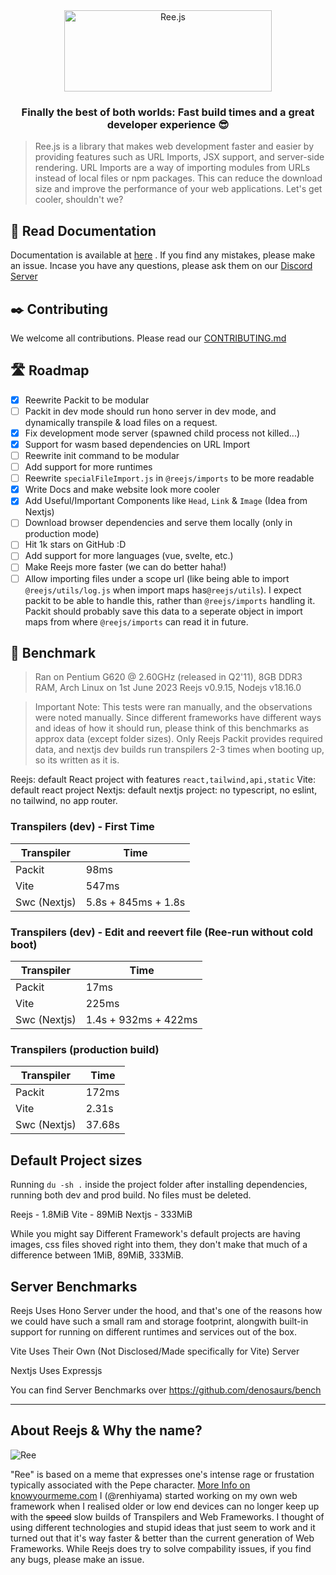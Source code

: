 <div align='center'>
  <img src="https://dev-to-uploads.s3.amazonaws.com/uploads/articles/st8dij8atau8h8brnahu.png" height='130px' width='331.5px' alt="Ree.js" />
  <h3>Finally the best of both worlds: Fast build times and a great developer experience 😎</h3>
</div>

> Ree.js is a library that makes web development faster and easier by providing features such as URL Imports, JSX support, and server-side rendering. URL Imports are a way of importing modules from URLs instead of local files or npm packages. This can reduce the download size and improve the performance of your web applications. Let's get cooler, shouldn't we?

## 📖 Read Documentation

Documentation is available at [here](https://ree.js.org/docs) . If you find any mistakes, please make an issue. Incase you have any questions, please ask them on our [Discord Server](https://discord.rovelstars.com/server)

## ✒️ Contributing

We welcome all contributions. Please read our [CONTRIBUTING.md](https://github.com/rovelstars/reejs/blob/main/CONTRIBUTING.md)

## 🛣️ Roadmap

- [x] Reewrite Packit to be modular
- [ ] Packit in dev mode should run hono server in dev mode, and dynamically transpile & load files on a request.
- [x] Fix development mode server (spawned child process not killed...)
- [x] Support for wasm based dependencies on URL Import
- [ ] Reewrite init command to be modular
- [ ] Add support for more runtimes
- [ ] Reewrite `specialFileImport.js` in `@reejs/imports` to be more readable
- [x] Write Docs and make website look more cooler
- [x] Add Useful/Important Components like `Head`, `Link` & `Image` (Idea from Nextjs)
- [ ] Download browser dependencies and serve them locally (only in production mode)
- [ ] Hit 1k stars on GitHub :D
- [ ] Add support for more languages (vue, svelte, etc.)
- [ ] Make Reejs more faster (we can do better haha!)
- [ ] Allow importing files under a scope url (like being able to import `@reejs/utils/log.js` when import maps has`@reejs/utils`). I expect packit to be able to handle this, rather than `@reejs/imports` handling it. Packit should probably save this data to a seperate object in import maps from where `@reejs/imports` can read it in future.

## 🚤 Benchmark

> Ran on Pentium G620 @ 2.60GHz (released in Q2'11), 8GB DDR3 RAM, Arch Linux on 1st June 2023 Reejs v0.9.15, Nodejs v18.16.0

> Important Note: This tests were ran manually, and the observations were noted manually. Since different frameworks have different ways and ideas of how it should run, please think of this benchmarks as approx data (except folder sizes). Only Reejs Packit provides required data, and nextjs dev builds run transpilers 2-3 times when booting up, so its written as it is.

Reejs: default React project with features `react,tailwind,api,static`
Vite: default react project
Nextjs: default nextjs project: no typescript, no eslint, no tailwind, no app router.

### Transpilers (dev) - First Time

| Transpiler   | Time                |
| ------------ | ------------------- |
| Packit       | 98ms                |
| Vite         | 547ms               |
| Swc (Nextjs) | 5.8s + 845ms + 1.8s |

### Transpilers (dev) - Edit and reevert file (Ree-run without cold boot)

| Transpiler   | Time                 |
| ------------ | -------------------- |
| Packit       | 17ms                 |
| Vite         | 225ms                |
| Swc (Nextjs) | 1.4s + 932ms + 422ms |

### Transpilers (production build)

| Transpiler   | Time   |
| ------------ | ------ |
| Packit       | 172ms  |
| Vite         | 2.31s  |
| Swc (Nextjs) | 37.68s |

## Default Project sizes

Running `du -sh .` inside the project folder after installing dependencies, running both dev and prod build. No files must be deleted.

Reejs - 1.8MiB
Vite - 89MiB
Nextjs - 333MiB

While you might say Different Framework's default projects are having images, css files shoved right into them, they don't make that much of a difference between 1MiB, 89MiB, 333MiB.

## Server Benchmarks

Reejs Uses Hono Server under the hood, and that's one of the reasons how we could have such a small ram and storage footprint, alongwith built-in support for running on different runtimes and services out of the box.

Vite Uses Their Own (Not Disclosed/Made specifically for Vite) Server

Nextjs Uses Expressjs

You can find Server Benchmarks over https://github.com/denosaurs/bench

---

## About Reejs & Why the name?

![Ree](https://i.kym-cdn.com/entries/icons/mobile/000/017/830/reee.jpg)

"Ree" is based on a meme that expresses one's intense rage or frustation typically associated with the Pepe character. [More Info on knowyourmeme.com](https://knowyourmeme.com/memes/reeeeeee)
I (@renhiyama) started working on my own web framework when I realised older or low end devices can no longer keep up with the ~~speed~~ slow builds of Transpilers and Web Frameworks. I thought of using different technologies and stupid ideas that just seem to work and it turned out that it's way faster & better than the current generation of Web Frameworks. While Reejs does try to solve compability issues, if you find any bugs, please make an issue.
